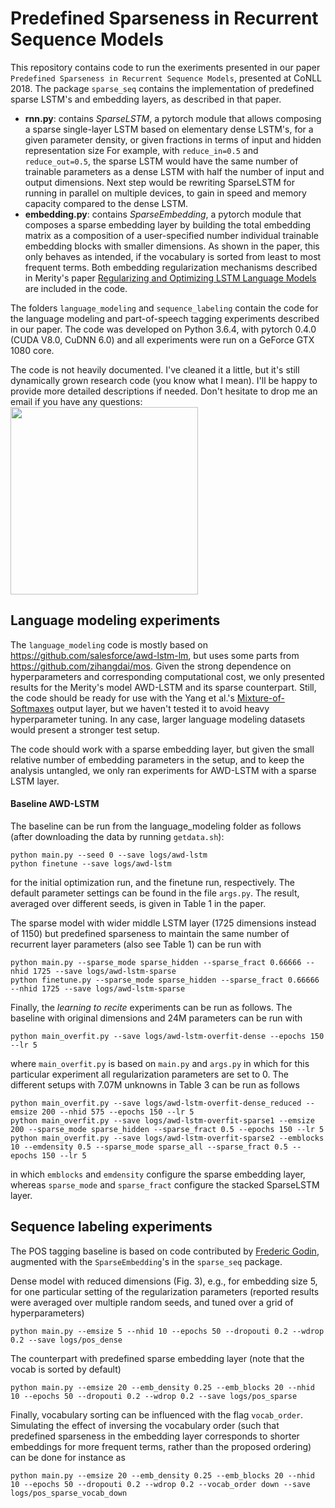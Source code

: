 # Predefined Sparseness in Recurrent Sequence Models

This repository contains code to run the exeriments presented in our paper `Predefined Sparseness in Recurrent Sequence Models`,
presented at CoNLL 2018.
The package `sparse_seq` contains the implementation of predefined sparse LSTM's and embedding layers, as described in that paper.
- **rnn.py**: contains *SparseLSTM*, a pytorch module that allows composing a sparse single-layer LSTM based on elementary dense LSTM's,
for a given parameter density, or given fractions in terms of input and hidden representation size
For example, with `reduce_in=0.5` and `reduce_out=0.5`, the sparse LSTM would have the same number of trainable parameters as a
dense LSTM with half the number of input and output dimensions.
Next step would be rewriting SparseLSTM for running in parallel on multiple devices,
to gain in speed and memory capacity compared to the dense LSTM.
- **embedding.py**: contains *SparseEmbedding*, a pytorch module that composes a sparse embedding layer by building the total embedding matrix
as a composition of a user-specified number individual trainable embedding blocks with smaller dimensions. As shown in the paper, this only behaves as intended,
if the vocabulary is sorted from least to most frequent terms.
Both embedding regularization mechanisms described in Merity's paper [Regularizing and Optimizing LSTM Language Models](https://arxiv.org/pdf/1708.02182.pdf)
are included in the code.

The folders `language_modeling` and `sequence_labeling` contain the code for the language modeling and part-of-speech tagging experiments
described in our paper.
The code was developed on Python 3.6.4, with pytorch 0.4.0 (CUDA V8.0, CuDNN 6.0) and all experiments were run on a GeForce GTX 1080 core.

The code is not heavily documented. I've cleaned it a little, but it's still dynamically grown research code (you know what I mean).
I'll be happy to provide more detailed descriptions if needed.
Don't hesitate to drop me an email if you have any questions:
<img src="https://tdmeeste.github.io/images/email.png" width="300px"/>


## Language modeling experiments

The `language_modeling` code is mostly based on https://github.com/salesforce/awd-lstm-lm,
but uses some parts from https://github.com/zihangdai/mos.
Given the strong dependence on hyperparameters and corresponding computational cost,
we only presented results for the Merity's model AWD-LSTM and its sparse counterpart.
Still, the code should be ready for use with the Yang et al.'s [Mixture-of-Softmaxes](https://arxiv.org/abs/1711.03953)
output layer, but we haven't tested it to avoid heavy hyperparameter tuning.
In any case, larger language modeling datasets would present a stronger test setup.

The code should work with a sparse embedding layer, but given the small relative number of embedding parameters in the setup,
and to keep the analysis untangled, we only ran experiments for AWD-LSTM with a sparse LSTM layer.

#### Baseline AWD-LSTM
The baseline can be run from the language_modeling folder as follows (after downloading the data by running `getdata.sh`):
```console
python main.py --seed 0 --save logs/awd-lstm
python finetune --save logs/awd-lstm
```
for the initial optimization run, and the finetune run, respectively.
The default parameter settings can be found in the file `args.py`.
The result, averaged over different seeds, is given in Table 1 in the paper.

The sparse model with wider middle LSTM layer (1725 dimensions instead of 1150) but predefined sparseness to maintain
the same number of recurrent layer parameters (also see Table 1) can be run with
```console
python main.py --sparse_mode sparse_hidden --sparse_fract 0.66666 --nhid 1725 --save logs/awd-lstm-sparse
python finetune.py --sparse_mode sparse_hidden --sparse_fract 0.66666 --nhid 1725 --save logs/awd-lstm-sparse
```

Finally, the *learning to recite* experiments can be run as follows.
The baseline with original dimensions and 24M parameters can be run with
```console
python main_overfit.py --save logs/awd-lstm-overfit-dense --epochs 150 --lr 5
```
where `main_overfit.py` is based on `main.py` and `args.py` in which for this particular
experiment all regularization parameters are set to 0.
The different setups with 7.07M unknowns in Table 3 can be run as follows
```console
python main_overfit.py --save logs/awd-lstm-overfit-dense_reduced --emsize 200 --nhid 575 --epochs 150 --lr 5
python main_overfit.py --save logs/awd-lstm-overfit-sparse1 --emsize 200 --sparse_mode sparse_hidden --sparse_fract 0.5 --epochs 150 --lr 5
python main_overfit.py --save logs/awd-lstm-overfit-sparse2 --emblocks 10 --emdensity 0.5 --sparse_mode sparse_all --sparse_fract 0.5 --epochs 150 --lr 5
```
in which `emblocks` and `emdensity` configure the sparse embedding layer, whereas `sparse_mode` and `sparse_fract` configure the stacked SparseLSTM layer.





## Sequence labeling experiments

The POS tagging baseline is based on code contributed by [Frederic Godin](https://www.fredericgodin.com/), augmented with the `SparseEmbedding`'s in the
`sparse_seq` package.

Dense model with reduced dimensions (Fig. 3), e.g., for embedding size 5, for one particular setting of the
regularization parameters (reported results were averaged over multiple random seeds, and tuned over a grid of hyperparameters)
```console
python main.py --emsize 5 --nhid 10 --epochs 50 --dropouti 0.2 --wdrop 0.2 --save logs/pos_dense
```

The counterpart with predefined sparse embedding layer (note that the vocab is sorted by default)
```console
python main.py --emsize 20 --emb_density 0.25 --emb_blocks 20 --nhid 10 --epochs 50 --dropouti 0.2 --wdrop 0.2 --save logs/pos_sparse
```

Finally, vocabulary sorting can be influenced with the flag `vocab_order`.
Simulating the effect of inversing the vocabulary order (such that predefined sparseness in the embedding layer
corresponds to shorter embeddings for more frequent terms, rather than the proposed ordering) can be done for instance as
```console
python main.py --emsize 20 --emb_density 0.25 --emb_blocks 20 --nhid 10 --epochs 50 --dropouti 0.2 --wdrop 0.2 --vocab_order down --save logs/pos_sparse_vocab_down
```






